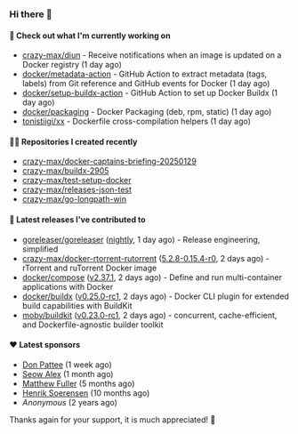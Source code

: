 ### Hi there 👋

#### 👷 Check out what I'm currently working on

- [crazy-max/diun](https://github.com/crazy-max/diun) - Receive notifications when an image is updated on a Docker registry (1 day ago)
- [docker/metadata-action](https://github.com/docker/metadata-action) - GitHub Action to extract metadata (tags, labels) from Git reference and GitHub events for Docker (1 day ago)
- [docker/setup-buildx-action](https://github.com/docker/setup-buildx-action) - GitHub Action to set up Docker Buildx (1 day ago)
- [docker/packaging](https://github.com/docker/packaging) - Docker Packaging (deb, rpm, static) (1 day ago)
- [tonistiigi/xx](https://github.com/tonistiigi/xx) - Dockerfile cross-compilation helpers (1 day ago)

#### 👨‍💻 Repositories I created recently

- [crazy-max/docker-captains-briefing-20250129](https://github.com/crazy-max/docker-captains-briefing-20250129)
- [crazy-max/buildx-2905](https://github.com/crazy-max/buildx-2905)
- [crazy-max/test-setup-docker](https://github.com/crazy-max/test-setup-docker)
- [crazy-max/releases-json-test](https://github.com/crazy-max/releases-json-test)
- [crazy-max/go-longpath-win](https://github.com/crazy-max/go-longpath-win)

#### 🚀 Latest releases I've contributed to

- [goreleaser/goreleaser](https://github.com/goreleaser/goreleaser) ([nightly](https://github.com/goreleaser/goreleaser/releases/tag/nightly), 1 day ago) - Release engineering, simplified
- [crazy-max/docker-rtorrent-rutorrent](https://github.com/crazy-max/docker-rtorrent-rutorrent) ([5.2.8-0.15.4-r0](https://github.com/crazy-max/docker-rtorrent-rutorrent/releases/tag/5.2.8-0.15.4-r0), 2 days ago) - rTorrent and ruTorrent Docker image
- [docker/compose](https://github.com/docker/compose) ([v2.37.1](https://github.com/docker/compose/releases/tag/v2.37.1), 2 days ago) - Define and run multi-container applications with Docker
- [docker/buildx](https://github.com/docker/buildx) ([v0.25.0-rc1](https://github.com/docker/buildx/releases/tag/v0.25.0-rc1), 2 days ago) - Docker CLI plugin for extended build capabilities with BuildKit
- [moby/buildkit](https://github.com/moby/buildkit) ([v0.23.0-rc1](https://github.com/moby/buildkit/releases/tag/v0.23.0-rc1), 2 days ago) - concurrent, cache-efficient, and Dockerfile-agnostic builder toolkit

#### ❤️ Latest sponsors
- [Don Pattee](https://github.com/DPattee) (1 week ago)
- [Seow Alex](https://github.com/seowalex) (1 month ago)
- [Matthew Fuller](https://github.com/mathematics333) (5 months ago)
- [Henrik Soerensen](https://github.com/hsoerensen) (10 months ago)
- _Anonymous_ (2 years ago)

Thanks again for your support, it is much appreciated! 🙏
